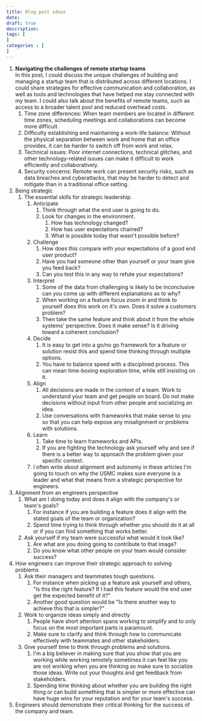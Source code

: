 ```yaml
---
title: Blog post ideas
date:
draft: true
description: 
tags: [
]
categories : [
]
---
```


1. **Navigating the challenges of remote startup teams**  
   In this post, I could discuss the unique challenges of building and managing a startup team that is distributed across different locations. I could share strategies for effective communication and collaboration, as well as tools and technologies that have helped me stay connected with my team. I could also talk about the benefits of remote teams, such as access to a broader talent pool and reduced overhead costs.
    1. Time zone differences: When team members are located in different time zones, scheduling meetings and collaborations can become more difficult.
    2. Difficulty establishing and maintaining a work-life balance: Without the physical separation between work and home that an office provides, it can be harder to switch off from work and relax.
    3. Technical issues: Poor internet connections, technical glitches, and other technology-related issues can make it difficult to work efficiently and collaboratively.
    4. Security concerns: Remote work can present security risks, such as data breaches and cyberattacks, that may be harder to detect and mitigate than in a traditional office setting.
2. Being strategic
   1. The essential skills for strategic leadership.
      1. Anticipate
         1. Think through what the end user is going to do.
         2. Look for changes in the environment.
            1. How has technology changed?
            2. How has user expectations chained?
            3. What is possible today that wasn't possible before?
      2. Challenge
         1. How does this compare with your expectations of a good end user product?
         2. Have you had someone other than yourself or your team give you feed back?
         3. Can you test this in any way to refute your expectations?
      3. Interpret
         1. Some of the data from challenging is likely to be inconclusive can you come up with different explanations as to why?
         2. When working on a feature focus zoom in and think to yourself does this work on it's own. Does it solve a customers problem?
         3. Then take the same feature and think about it from the whole systems' perspective. Does it make sense? Is it driving toward a coherent conclusion?
      4. Decide
         1. It is easy to get into a go/no go framework for a feature or solution resist this and spend time thinking through multiple options.
         2. You have to balance speed with a disciplined process. This can mean time-boxing exploration time, while still insisting on it.
      5. Align
         1. All decisions are made in the context of a team. Work to understand your team and get people on board. Do not make decisions without input from other people and socializing an idea.
         2. Use conversations with frameworks that make sense to you so that you can help expose any misalignment or problems with solutions.
      6. Learn
         1. Take time to learn frameworks and APIs.
         2. If you are fighting the technology ask yourself why and see if there is a better way to approach the problem given your specific context.
      7. I often write about alignment and autonomy in these articles I'm going to touch on why the USMC makes sure everyone is a leader and what that means from a strategic perspective for engineers.
3. Alignment from an engineers perspective
   1. What am I doing today and does it align with the company's or team's goals?
      1. For instance if you are building a feature does it align with the stated goals of the team or organization?
      2. Spend time trying to think through whether you should do it at all or if you can find something that works better.
   2. Ask yourself if my team were successful what would it look like?
      1. Are what are you doing going to contribute to that image?
      2. Do you know what other people on your team would consider success?
4. How engineers can improve their strategic approach to solving problems
   1. Ask their managers and teammates tough questions.
      1. For instance when picking up a feature ask yourself and others, "Is this the right feature? If I had this feature would the end user get the expected benefit of it?"
      2. Another good question would be "Is there another way to achieve this that is simpler?"
   2. Work to organize ideas simply and directly
      1. People have short attention spans working to simplify and to only focus on the most important parts is paramount.
      2. Make sure to clarify and think through how to communicate effectively with teammates and other stakeholders.
   3. Give yourself time to think through problems and solutions.
      1. I'm a big believer in making sure that you show that you are working while working remotely sometimes it can feel like you are not working when you are thinking so make sure to socialize those ideas. Write out your thoughts and get feedback from stakeholders.
      2. Spending time thinking about whether you are building the right thing or can build something that is simpler or more effective can have huge wins for your reputation and for your team's success.
5. Engineers should demonstrate their critical thinking for the success of the company and team.